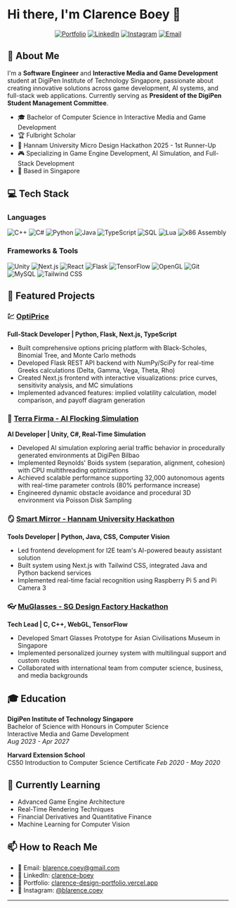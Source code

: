 # Hi there, I'm Clarence Boey 👋

<div align="center">
  
[![Portfolio](https://img.shields.io/badge/Portfolio-000000?style=for-the-badge&logo=vercel&logoColor=white)](https://clarence-design-portfolio.vercel.app)
[![LinkedIn](https://img.shields.io/badge/LinkedIn-0077B5?style=for-the-badge&logo=linkedin&logoColor=white)](https://www.linkedin.com/in/clarence-boey/)
[![Instagram](https://img.shields.io/badge/Instagram-E4405F?style=for-the-badge&logo=instagram&logoColor=white)](https://instagram.com/blarence.coey)
[![Email](https://img.shields.io/badge/Email-D14836?style=for-the-badge&logo=gmail&logoColor=white)](mailto:blarence.coey@gmail.com)

</div>

## 🚀 About Me

I'm a **Software Engineer** and **Interactive Media and Game Development** student at DigiPen Institute of Technology Singapore, passionate about creating innovative solutions across game development, AI systems, and full-stack web applications. Currently serving as **President of the DigiPen Student Management Committee**.

- 🎓 Bachelor of Computer Science in Interactive Media and Game Development
- 🏆 Fulbright Scholar
- 🥈 Hannam University Micro Design Hackathon 2025 - 1st Runner-Up
- 🎮 Specializing in Game Engine Development, AI Simulation, and Full-Stack Development
- 📍 Based in Singapore

## 💻 Tech Stack

### Languages
![C++](https://img.shields.io/badge/C++-00599C?style=flat&logo=c%2B%2B&logoColor=white)
![C#](https://img.shields.io/badge/C%23-239120?style=flat&logo=c-sharp&logoColor=white)
![Python](https://img.shields.io/badge/Python-3776AB?style=flat&logo=python&logoColor=white)
![Java](https://img.shields.io/badge/Java-ED8B00?style=flat&logo=openjdk&logoColor=white)
![TypeScript](https://img.shields.io/badge/TypeScript-007ACC?style=flat&logo=typescript&logoColor=white)
![SQL](https://img.shields.io/badge/SQL-4479A1?style=flat&logo=mysql&logoColor=white)
![Lua](https://img.shields.io/badge/Lua-2C2D72?style=flat&logo=lua&logoColor=white)
![x86 Assembly](https://img.shields.io/badge/Assembly-654FF0?style=flat&logo=assemblyscript&logoColor=white)

### Frameworks & Tools
![Unity](https://img.shields.io/badge/Unity-000000?style=flat&logo=unity&logoColor=white)
![Next.js](https://img.shields.io/badge/Next.js-000000?style=flat&logo=next.js&logoColor=white)
![React](https://img.shields.io/badge/React-20232A?style=flat&logo=react&logoColor=61DAFB)
![Flask](https://img.shields.io/badge/Flask-000000?style=flat&logo=flask&logoColor=white)
![TensorFlow](https://img.shields.io/badge/TensorFlow-FF6F00?style=flat&logo=tensorflow&logoColor=white)
![OpenGL](https://img.shields.io/badge/OpenGL-5586A4?style=flat&logo=opengl&logoColor=white)
![Git](https://img.shields.io/badge/Git-F05032?style=flat&logo=git&logoColor=white)
![MySQL](https://img.shields.io/badge/MySQL-4479A1?style=flat&logo=mysql&logoColor=white)
![Tailwind CSS](https://img.shields.io/badge/Tailwind_CSS-38B2AC?style=flat&logo=tailwind-css&logoColor=white)

## 🎯 Featured Projects

### 💹 [OptiPrice](https://github.com/blarencecoey/OptiPrice)
**Full-Stack Developer | Python, Flask, Next.js, TypeScript**
- Built comprehensive options pricing platform with Black-Scholes, Binomial Tree, and Monte Carlo methods
- Developed Flask REST API backend with NumPy/SciPy for real-time Greeks calculations (Delta, Gamma, Vega, Theta, Rho)
- Created Next.js frontend with interactive visualizations: price curves, sensitivity analysis, and MC simulations
- Implemented advanced features: implied volatility calculation, model comparison, and payoff diagram generation

### 🦅 [Terra Firma - AI Flocking Simulation](https://github.com/blarencecoey)
**AI Developer | Unity, C#, Real-Time Simulation**
- Developed AI simulation exploring aerial traffic behavior in procedurally generated environments at DigiPen Bilbao
- Implemented Reynolds' Boids system (separation, alignment, cohesion) with CPU multithreading optimizations
- Achieved scalable performance supporting 32,000 autonomous agents with real-time parameter controls (80% performance increase)
- Engineered dynamic obstacle avoidance and procedural 3D environment via Poisson Disk Sampling

### 🪞 [Smart Mirror - Hannam University Hackathon](https://github.com/blarencecoey)
**Tools Developer | Python, Java, CSS, Computer Vision**
- Led frontend development for I2E team's AI-powered beauty assistant solution
- Built system using Next.js with Tailwind CSS, integrated Java and Python backend services
- Implemented real-time facial recognition using Raspberry Pi 5 and Pi Camera 3

### 👓 [MuGlasses - SG Design Factory Hackathon](https://github.com/blarencecoey)
**Tech Lead | C, C++, WebGL, TensorFlow**
- Developed Smart Glasses Prototype for Asian Civilisations Museum in Singapore
- Implemented personalized journey system with multilingual support and custom routes
- Collaborated with international team from computer science, business, and media backgrounds

## 🎓 Education

**DigiPen Institute of Technology Singapore**  
Bachelor of Science with Honours in Computer Science  
Interactive Media and Game Development  
*Aug 2023 - Apr 2027*

**Harvard Extension School**  
CS50 Introduction to Computer Science Certificate
*Feb 2020 - May 2020*

## 🌱 Currently Learning

- Advanced Game Engine Architecture
- Real-Time Rendering Techniques
- Financial Derivatives and Quantitative Finance
- Machine Learning for Computer Vision

## 📫 How to Reach Me

- 📧 Email: blarence.coey@gmail.com
- 💼 LinkedIn: [clarence-boey](https://www.linkedin.com/in/clarence-boey/)
- 🎨 Portfolio: [clarence-design-portfolio.vercel.app](https://clarence-design-portfolio.vercel.app)
- 📱 Instagram: [@blarence.coey](https://instagram.com/blarence.coey)
---
